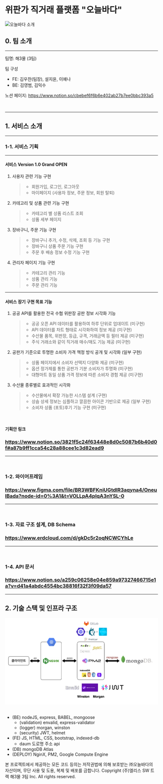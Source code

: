 # 위판가 직거래 플랫폼 "오늘바다"

<div>
  <img alt="오늘바다 소개" src="./src/views/assets/image/banner2.png">
</div>

## **0. 팀 소개**

---

팀명: 해3물 (3팀)

팀 구성

- FE: 김우찬(팀장), 설지윤, 이예나
- BE: 김영범, 김익수

노션 페이지: https://www.notion.so/cbebef6f6b6e402ab27b7ee0bbc393a5

<br>

---

## **1. 서비스 소개**

---

### **1-1. 서비스 기획**

---

#### **서비스 Version 1.0 Grand OPEN**

1. 사용자 관련 기능 구현
   > - 회원가입, 로그인, 로그아웃
   > - 마이페이지 (사용자 정보, 주문 정보, 회원 탈퇴)
2. 카테고리 및 상품 관련 기능 구현
   > - 카테고리 별 상품 리스트 조회
   > - 상품 세부 페이지
3. 장바구니, 주문 기능 구현
   > - 장바구니 추가, 수정, 삭제, 조회 등 기능 구현
   > - 장바구니 상품 주문 기능 구현
   > - 주문 후 배송 정보 수정 기능 구현
4. 관리자 페이지 기능 구현
   > - 카테고리 관리 기능
   > - 상품 관리 기능
   > - 주문 관리 기능

---

#### **서비스 장기 구현 목표 기능**

1. 공공 API를 활용한 전국 수협 위판장 공판 정보 시각화 기능

   > - 공공 오픈 API 데이터를 활용하여 하루 단위로 업데이트 (미구현)
   > - API 데이터를 차트 형태로 시각화하여 정보 제공 (미구현)
   > - 수산물 품목, 위판장, 등급, 규격, 거래금액 등 필터 제공 (미구현)
   > - 주식 거래소와 같이 직거래 매수/매도 기능 제공 (미구현)

2. 공판가 기준으로 투명한 소비자 가격 책정 방식 공개 및 시각화 (일부 구현)

   > - 상품 페이지에서 소비자 선택지 다양화 제공 (미구현)
   > - 옵션 정가제를 통한 공판가 기분 소비자가 투명화 (미구현)
   > - 대형마트 동일 상품 가격 정보에 따른 소비자 경험 제공 (미구현)

3. 수산물 종류별로 효과적인 시각화
   > - 수산물에서 확장 가능한 시스템 설계 (구현)
   > - 상숨 상세 정보는 심플하고 깔끔한 아이콘 기반으로 제공 (일부 구현)
   > - 소비자 상품 (포토)후기 기능 구현 (미구현)

<br />

#### **기획안 링크**

### https://www.notion.so/3821f5c24f63448e8d0c5087b6b40d0f#a87b9ff1cca54c28a88cee1c3d82ead9

---

<br />

### 1-2. **와이어프레임**

### https://www.figma.com/file/BR3WBFKniUGtdlR3aqyna4/OneulBada?node-id=0%3A1&t=VOLLpA4pIqA3nYSL-0

---

<br />

### 1-3. **자료 구조 설계, DB Schema**

### https://www.erdcloud.com/d/gkDc5r2oqNCWCYhLe

---

<br />

### 1-4. **API 문서**

### https://www.notion.so/a259c06258e04e859a97327466715e1a?v=d41a4abdc4554bc38816f32f3f09da57

---

## 2. 기술 스택 및 인프라 구조

<div>
  <img alt="오늘바다 기술 스택" src="./src/views/assets/image/tech_stack.png">
</div>

<br />

- (BE) nodeJS, express, BABEL, mongoose
  - (validation) envalid, express-validator
  - (logger) morgan, winston
  - (security) JWT, helmet
- (FE) JS, HTML, CSS, bootstrap, indexed-db
  - daum 도로명 주소 api
- (DB) mongoDB Atlas
- (DEPLOY) NginX, PM2, Google Compute Engine

본 프로젝트에서 제공하는 모든 코드 등의는 저작권법에 의해 보호받는 ㈜오늘바다의 자산이며, 무단 사용 및 도용, 복제 및 배포를 금합니다.
Copyright (주)엘리스 SW 트랙 해3물 3팀 Inc. All rights reserved.
